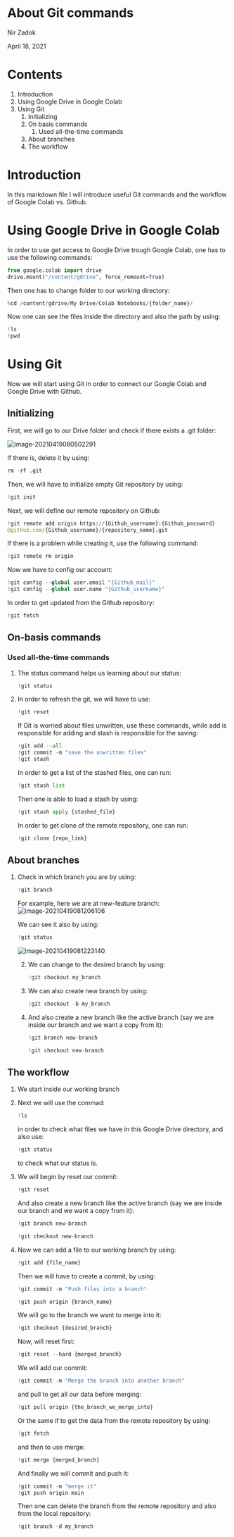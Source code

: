 # About Git commands

Nir Zadok

April 18, 2021

# Contents

1. Introduction
2. Using Google Drive in Google Colab
3. Using Git
   1. Initializing
   2. On basis commands
      1. Used all-the-time commands
   3. About branches
   4. The workflow

# Introduction

In this markdown file I will introduce useful Git commands and the workflow of Google Colab vs. Github.

# Using Google Drive in Google Colab

In order to use get access to Google Drive trough Google Colab, one has to
use the following commands:

``` python
from google.colab import drive
drive.mount("/content/gdrive", force_remount=True)
```

Then one has to change folder to our working directory:

```python
%cd /content/gdrive/My Drive/Colab Notebooks/{folder_name}/
```

 Now one can see the files inside the directory and also the path by using:

```python
!ls
!pwd
```

# Using Git

Now we will start using Git in order to connect our Google Colab and Google
Drive with Github.

## Initializing

First, we will go to our Drive folder and check if there exists a .git folder:

![image-20210419080502291](C:\Users\USER\AppData\Roaming\Typora\typora-user-images\image-20210419080502291.png)

If there is, delete it by using:

```python
rm -rf .git
```

Then, we will have to initialize empty Git repository by using:

```python
!git init
```

Next, we will define our remote repository on Github:

```python
!git remote add origin https://{Github_username}:{Github_password}
@github.com/{Github_username}/{repository_name}.git
```

If there is a problem while creating it, use the following command:

```python
!git remote rm origin
```

Now we have to config our account:

```python
!git config --global user.email "{Github_mail}"
!git config --global user.name "{Github_username}"
```

In order to get updated from the Github repository:

```python
!git fetch
```

## On-basis commands

### Used all-the-time commands

1. The status command helps us learning about our status:

   ```python
   !git status
   ```

2. In order to refresh the git, we will have to use:

   ```python
   !git reset
   ```

   If Git is worried about files unwritten, use these commands, while add
   is responsible for adding and stash is responsible for the saving:

   ```python
   !git add --all
   !git commit -m "save the unwritten files"
   !git stash
   ```

   In order to get a list of the stashed files, one can run:

   ```python
   !git stash list
   ```

   Then one is able to load a stash by using:

   ```python
   !git stash apply {stashed_file}
   ```

   In order to get clone of the remote repository, one can run:

   ```python
   !git clone {repo_link}
   ```

## About branches

1. Check in which branch you are by using:

   ```python
   !git branch
   ```

   For example, here we are at new-feature branch:
   ![image-20210419081206106](C:\Users\USER\AppData\Roaming\Typora\typora-user-images\image-20210419081206106.png)

   We can see it also by using:

   ```python
   !git status
   ```

   ![image-20210419081223140](C:\Users\USER\AppData\Roaming\Typora\typora-user-images\image-20210419081223140.png)

   2. We can change to the desired branch by using:

      ```python
      !git checkout my_branch
      ```

   3. We can also create new branch by using:

      ```python
      !git checkout -b my_branch
      ```

   4. And also create a new branch like the active branch (say we are inside
      our branch and we want a copy from it):

      ```python
      !git branch new-branch
      ```

      ```python
      !git checkout new-branch
      ```

## The workflow

1. We start inside our working branch

2. Next we will use the commad:

   ```python
   !ls
   ```

   in order to check what files we have in this Google Drive directory,
   and also use:

   ```python
   !git status
   ```

   to check what our status is.

3. We will begin by reset our commit:

   ```python
   !git reset
   ```

   And also create a new branch like the active branch (say we are inside
   our branch and we want a copy from it):

   ```python
   !git branch new-branch
   ```

   ```python
   !git checkout new-branch
   ```

4. Now we can add a file to our working branch by using:

   ```python
   !git add {file_name}
   ```

   Then we will have to create a commit, by using:

   ```python
   !git commit -m "Push files into a branch"
   ```

   ```python
   !git push origin {branch_name}
   ```

   We will go to the branch we want to merge into it:

   ```python
   !git checkout {desired_branch}
   ```

   Now, will reset first:

   ```python
   !git reset --hard {merged_branch}
   ```

   We will add our commit:

   ```python
   !git commit -m "Merge the branch into another branch"
   ```

   and pull to get all our data before merging:

   ```python
   !git pull origin {the_branch_we_merge_into}
   ```

   Or the same if to get the data from the remote repository by using:

   ```python
   !git fetch
   ```

   and then to use merge:

   ```python
   !git merge {merged_branch}
   ```

   And finally we will commit and push it:

   ```python
   !git commit -m "merge it"
   !git push origin main
   ```

   Then one can delete the branch from the remote repository and also
   from the local repository:

   ```python
   !git branch -d my_branch
   ```

   